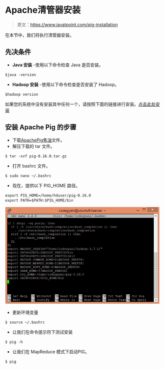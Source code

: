 # Apache清管器安装

> 原文：<https://www.javatpoint.com/pig-installation>

在本节中，我们将执行清管器安装。

## 先决条件

*   **Java 安装** -使用以下命令检查 Java 是否安装。

```
$java -version

```

*   **Hadoop 安装** -使用以下命令检查是否安装了 Hadoop。

```
$hadoop version

```

如果您的系统中没有安装其中任何一个，请按照下面的链接进行安装。[点击此处安装](hadoop-installation)

## 安装 Apache Pig 的步骤

*   下载[ApachePig焦油](http://mirrors.estointernet.in/apache/pig/pig-0.16.0/)文件。
*   解压下载的 tar 文件。

```
$ tar -xvf pig-0.16.0.tar.gz

```

*   打开 bashrc 文件。

```
$ sudo nano ~/.bashrc

```

*   现在，提供以下 PIG_HOME 路径。

```
export PIG_HOME=/home/hduser/pig-0.16.0
export PATH=$PATH:$PIG_HOME/bin

```

![Pig Installation](img/394a5952e64704ed6562e354b084923d.png)

*   更新环境变量

```
$ source ~/.bashrc

```

*   让我们在命令提示符下测试安装

```
$ pig -h

```

*   让我们在 MapReduce 模式下启动PIG。

```
$ pig

```